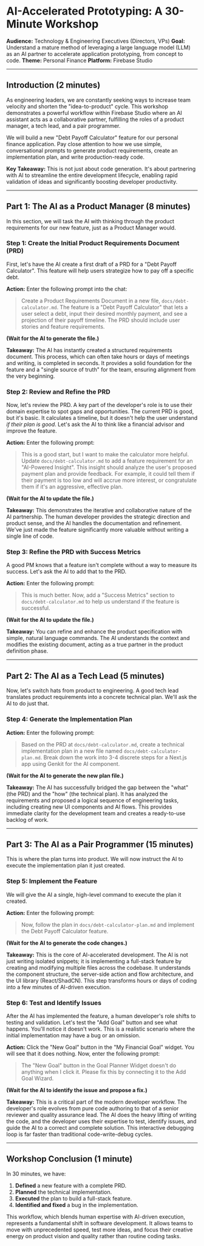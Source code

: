 # AI-Accelerated Prototyping: A 30-Minute Workshop

**Audience:** Technology & Engineering Executives (Directors, VPs)
**Goal:** Understand a mature method of leveraging a large language model (LLM) as an AI partner to accelerate application prototyping, from concept to code.
**Theme:** Personal Finance
**Platform:** Firebase Studio

---

## Introduction (2 minutes)

As engineering leaders, we are constantly seeking ways to increase team velocity and shorten the "idea-to-product" cycle. This workshop demonstrates a powerful workflow within Firebase Studio where an AI assistant acts as a collaborative partner, fulfilling the roles of a product manager, a tech lead, and a pair programmer.

We will build a new "Debt Payoff Calculator" feature for our personal finance application. Pay close attention to how we use simple, conversational prompts to generate product requirements, create an implementation plan, and write production-ready code.

**Key Takeaway:** This is not just about code generation. It's about partnering with AI to streamline the entire development lifecycle, enabling rapid validation of ideas and significantly boosting developer productivity.

---

## Part 1: The AI as a Product Manager (8 minutes)

In this section, we will task the AI with thinking through the product requirements for our new feature, just as a Product Manager would.

### Step 1: Create the Initial Product Requirements Document (PRD)

First, let's have the AI create a first draft of a PRD for a "Debt Payoff Calculator". This feature will help users strategize how to pay off a specific debt.

**Action:** Enter the following prompt into the chat:

> Create a Product Requirements Document in a new file, `docs/debt-calculator.md`. The feature is a "Debt Payoff Calculator" that lets a user select a debt, input their desired monthly payment, and see a projection of their payoff timeline. The PRD should include user stories and feature requirements.

**(Wait for the AI to generate the file.)**

**Takeaway:** The AI has instantly created a structured requirements document. This process, which can often take hours or days of meetings and writing, is completed in seconds. It provides a solid foundation for the feature and a "single source of truth" for the team, ensuring alignment from the very beginning.

### Step 2: Review and Refine the PRD

Now, let's review the PRD. A key part of the developer's role is to use their domain expertise to spot gaps and opportunities. The current PRD is good, but it's basic. It calculates a timeline, but it doesn't help the user understand *if their plan is good*. Let's ask the AI to think like a financial advisor and improve the feature.

**Action:** Enter the following prompt:

> This is a good start, but I want to make the calculator more helpful. Update `docs/debt-calculator.md` to add a feature requirement for an "AI-Powered Insight". This insight should analyze the user's proposed payment plan and provide feedback. For example, it could tell them if their payment is too low and will accrue more interest, or congratulate them if it's an aggressive, effective plan.

**(Wait for the AI to update the file.)**

**Takeaway:** This demonstrates the iterative and collaborative nature of the AI partnership. The human developer provides the strategic direction and product sense, and the AI handles the documentation and refinement. We've just made the feature significantly more valuable without writing a single line of code.

### Step 3: Refine the PRD with Success Metrics

A good PM knows that a feature isn't complete without a way to measure its success. Let's ask the AI to add that to the PRD.

**Action:** Enter the following prompt:

> This is much better. Now, add a "Success Metrics" section to `docs/debt-calculator.md` to help us understand if the feature is successful.

**(Wait for the AI to update the file.)**

**Takeaway:** You can refine and enhance the product specification with simple, natural language commands. The AI understands the context and modifies the existing document, acting as a true partner in the product definition phase.

---

## Part 2: The AI as a Tech Lead (5 minutes)

Now, let's switch hats from product to engineering. A good tech lead translates product requirements into a concrete technical plan. We'll ask the AI to do just that.

### Step 4: Generate the Implementation Plan

**Action:** Enter the following prompt:

> Based on the PRD at `docs/debt-calculator.md`, create a technical implementation plan in a new file named `docs/debt-calculator-plan.md`. Break down the work into 3-4 discrete steps for a Next.js app using Genkit for the AI component.

**(Wait for the AI to generate the new plan file.)**

**Takeaway:** The AI has successfully bridged the gap between the "what" (the PRD) and the "how" (the technical plan). It has analyzed the requirements and proposed a logical sequence of engineering tasks, including creating new UI components and AI flows. This provides immediate clarity for the development team and creates a ready-to-use backlog of work.

---

## Part 3: The AI as a Pair Programmer (15 minutes)

This is where the plan turns into product. We will now instruct the AI to execute the implementation plan it just created.

### Step 5: Implement the Feature

We will give the AI a single, high-level command to execute the plan it created.

**Action:** Enter the following prompt:

> Now, follow the plan in `docs/debt-calculator-plan.md` and implement the Debt Payoff Calculator feature.

**(Wait for the AI to generate the code changes.)**

**Takeaway:** This is the core of AI-accelerated development. The AI is not just writing isolated snippets; it is implementing a full-stack feature by creating and modifying multiple files across the codebase. It understands the component structure, the server-side action and flow architecture, and the UI library (React/ShadCN). This step transforms hours or days of coding into a few minutes of AI-driven execution.

### Step 6: Test and Identify Issues

After the AI has implemented the feature, a human developer's role shifts to testing and validation. Let's test the "Add Goal" button and see what happens. You'll notice it doesn't work. This is a realistic scenario where the initial implementation may have a bug or an omission.

**Action:** Click the "New Goal" button in the "My Financial Goal" widget. You will see that it does nothing. Now, enter the following prompt:

> The "New Goal" button in the Goal Planner Widget doesn't do anything when I click it. Please fix this by connecting it to the Add Goal Wizard.

**(Wait for the AI to identify the issue and propose a fix.)**

**Takeaway:** This is a critical part of the modern developer workflow. The developer's role evolves from pure code authoring to that of a senior reviewer and quality assurance lead. The AI does the heavy lifting of writing the code, and the developer uses their expertise to test, identify issues, and guide the AI to a correct and complete solution. This interactive debugging loop is far faster than traditional code-write-debug cycles.

---

## Workshop Conclusion (1 minute)

In 30 minutes, we have:
1.  **Defined** a new feature with a complete PRD.
2.  **Planned** the technical implementation.
3.  **Executed** the plan to build a full-stack feature.
4.  **Identified and fixed** a bug in the implementation.

This workflow, which blends human expertise with AI-driven execution, represents a fundamental shift in software development. It allows teams to move with unprecedented speed, test more ideas, and focus their creative energy on product vision and quality rather than routine coding tasks.
